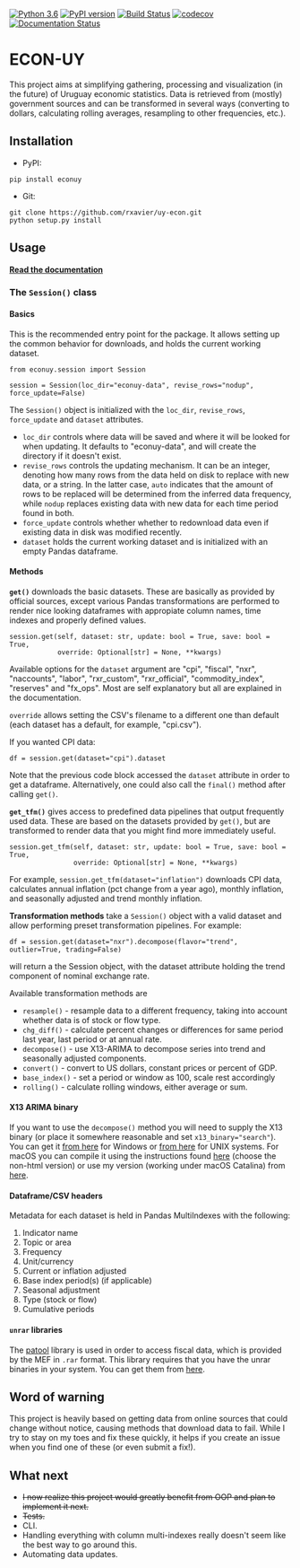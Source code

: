 [![Python 3.6](https://img.shields.io/badge/python-=>3.6-blue.svg)](https://www.python.org/downloads/release/python-360/)
[![PyPI version](https://badge.fury.io/py/econuy.svg)](https://badge.fury.io/py/econuy)
[![Build Status](https://travis-ci.org/rxavier/econuy.svg?branch=master)](https://travis-ci.org/rxavier/econuy)
[![codecov](https://codecov.io/gh/rxavier/econuy/branch/master/graph/badge.svg)](https://codecov.io/gh/rxavier/econuy)
[![Documentation Status](https://readthedocs.org/projects/econuy/badge/?version=latest)](https://econuy.readthedocs.io/en/latest/?badge=latest)

# ECON-UY

This project aims at simplifying gathering, processing and visualization (in the future) of Uruguay economic statistics. Data is retrieved from (mostly) government sources and can be transformed in several ways (converting to dollars, calculating rolling averages, resampling to other frequencies, etc.).

## Installation

* PyPI:

```
pip install econuy
```


* Git:

```
git clone https://github.com/rxavier/uy-econ.git
python setup.py install
```

## Usage

**[Read the documentation](https://econuy.readthedocs.io/)**

### The `Session()` class

#### Basics

This is the recommended entry point for the package. It allows setting up the common behavior for downloads, and holds the current working dataset.

```
from econuy.session import Session

session = Session(loc_dir="econuy-data", revise_rows="nodup", force_update=False)
```

The `Session()` object is initialized with the `loc_dir`, `revise_rows`,  `force_update` and `dataset` attributes.

* `loc_dir` controls where data will be saved and where it will be looked for when updating. It defaults to "econuy-data", and will create the directory if it doesn't exist.
* `revise_rows` controls the updating mechanism. It can be an integer, denoting how many rows from the data held on disk to replace with new data, or a string. In the latter case, `auto` indicates that the amount of rows to be replaced will be determined from the inferred data frequency, while `nodup` replaces existing data with new data for each time period found in both.
* `force_update` controls whether whether to redownload data even if existing data in disk was modified recently.
* `dataset` holds the current working dataset and is initialized with an empty Pandas dataframe.

#### Methods

**`get()`** downloads the basic datasets. These are basically as provided by official sources, except various Pandas transformations are performed to render nice looking dataframes with appropiate column names, time indexes and properly defined values.
```
session.get(self, dataset: str, update: bool = True, save: bool = True, 
            override: Optional[str] = None, **kwargs)
```
Available options for the `dataset` argument are "cpi", "fiscal", "nxr", "naccounts", "labor", "rxr_custom", "rxr_official", "commodity_index", "reserves" and "fx_ops". Most are self explanatory but all are explained in the documentation.

`override` allows setting the CSV's filename to a different one than default (each dataset has a default, for example, "cpi.csv"). 

If you wanted CPI data:

```
df = session.get(dataset="cpi").dataset
```
Note that the previous code block accessed the `dataset` attribute in order to get a dataframe. Alternatively, one could also call the `final()` method after calling `get()`.

**`get_tfm()`** gives access to predefined data pipelines that output frequently used data. These are based on the datasets provided by `get()`, but are transformed to render data that you might find more immediately useful.
```
session.get_tfm(self, dataset: str, update: bool = True, save: bool = True,
                override: Optional[str] = None, **kwargs)
```
For example, `session.get_tfm(dataset="inflation")` downloads CPI data, calculates annual inflation (pct change from a year ago), monthly inflation, and seasonally adjusted and trend monthly inflation.

**Transformation methods** take a `Session()` object with a valid dataset and allow performing preset transformation pipelines. For example:
```
df = session.get(dataset="nxr").decompose(flavor="trend", outlier=True, trading=False)
```
will return a the Session object, with the dataset attribute holding the trend component of nominal exchange rate.

Available transformation methods are 
* `resample()` - resample data to a different frequency, taking into account whether data is of stock or flow type.
* `chg_diff()` - calculate percent changes or differences for same period last year, last period or at annual rate.
* `decompose()` - use X13-ARIMA to decompose series into trend and seasonally adjusted components.
* `convert()` - convert to US dollars, constant prices or percent of GDP.
* `base_index()` - set a period or window as 100, scale rest accordingly
* `rolling()` - calculate rolling windows, either average or sum.

#### X13 ARIMA binary

If you want to use the `decompose()` method  you will need to supply the X13 binary (or place it somewhere reasonable and set `x13_binary="search"`). You can get it [from here](https://www.census.gov/srd/www/x13as/x13down_pc.html) for Windows or [from here](https://www.census.gov/srd/www/x13as/x13down_unix.html) for UNIX systems. For macOS you can compile it using the instructions found [here](https://github.com/christophsax/seasonal/wiki/Compiling-X-13ARIMA-SEATS-from-Source-for-OS-X) (choose the non-html version) or use my version (working under macOS Catalina) from [here](https://drive.google.com/open?id=1HxFoi57TWaBMV90NoOAbM8hWdZS9uoz_).

#### Dataframe/CSV headers

Metadata for each dataset is held in Pandas MultiIndexes with the following:

1) Indicator name
2) Topic or area
3) Frequency
4) Unit/currency
5) Current or inflation adjusted
6) Base index period(s) (if applicable)
7) Seasonal adjustment
8) Type (stock or flow)
9) Cumulative periods

#### `unrar` libraries

The [patool](https://github.com/wummel/patool) library is used in order to access fiscal data, which is provided by the MEF in `.rar` format. This library requires that you have the unrar binaries in your system. You can get them from [here](https://www.rarlab.com/rar_add.htm).

## Word of warning

This project is heavily based on getting data from online sources that could change without notice, causing methods that download data to fail. While I try to stay on my toes and fix these quickly, it helps if you create an issue when you find one of these (or even submit a fix!).

## What next

* ~~I now realize this project would greatly benefit from OOP and plan to implement it next.~~
* ~~Tests.~~
* CLI.
* Handling everything with column multi-indexes really doesn't seem like the best way to go around this.
* Automating data updates.
